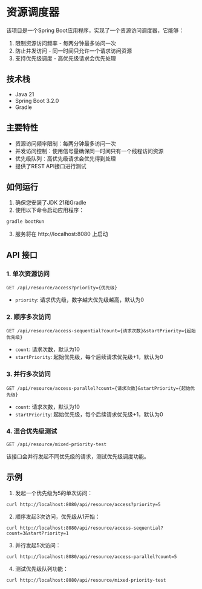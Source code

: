 # 资源调度器

该项目是一个Spring Boot应用程序，实现了一个资源访问调度器，它能够：

1. 限制资源访问频率 - 每两分钟最多访问一次
2. 防止并发访问 - 同一时间只允许一个请求访问资源
3. 支持优先级调度 - 高优先级请求会优先处理

## 技术栈

- Java 21
- Spring Boot 3.2.0
- Gradle

## 主要特性

- 资源访问频率限制：每两分钟最多访问一次
- 并发访问控制：使用信号量确保同一时间只有一个线程访问资源
- 优先级队列：高优先级请求会优先得到处理
- 提供了REST API接口进行测试

## 如何运行

1. 确保您安装了JDK 21和Gradle
2. 使用以下命令启动应用程序：

```bash
gradle bootRun
```

3. 服务将在 http://localhost:8080 上启动

## API 接口

### 1. 单次资源访问

```
GET /api/resource/access?priority={优先级}
```

- `priority`: 请求优先级，数字越大优先级越高，默认为0

### 2. 顺序多次访问

```
GET /api/resource/access-sequential?count={请求次数}&startPriority={起始优先级}
```

- `count`: 请求次数，默认为10
- `startPriority`: 起始优先级，每个后续请求优先级+1，默认为0

### 3. 并行多次访问

```
GET /api/resource/access-parallel?count={请求次数}&startPriority={起始优先级}
```

- `count`: 请求次数，默认为10
- `startPriority`: 起始优先级，每个后续请求优先级+1，默认为0

### 4. 混合优先级测试

```
GET /api/resource/mixed-priority-test
```

该接口会并行发起不同优先级的请求，测试优先级调度功能。

## 示例

1. 发起一个优先级为5的单次访问：

```
curl http://localhost:8080/api/resource/access?priority=5
```

2. 顺序发起3次访问，优先级从1开始：

```
curl http://localhost:8080/api/resource/access-sequential?count=3&startPriority=1
```

3. 并行发起5次访问：

```
curl http://localhost:8080/api/resource/access-parallel?count=5
```

4. 测试优先级队列功能：

```
curl http://localhost:8080/api/resource/mixed-priority-test
``` 